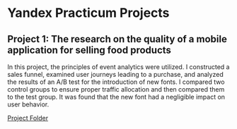 # Yandex Practicum Projects

## Project 1: The research on the quality of a mobile application for selling food products

In this project, the principles of event analytics were utilized. I constructed a sales funnel, examined user journeys leading to a purchase, and analyzed the results of an A/B test for the introduction of new fonts. I compared two control groups to ensure proper traffic allocation and then compared them to the test group. It was found that the new font had a negligible impact on user behavior.

[Project Folder](/A-B-test-for-mobile-app)
